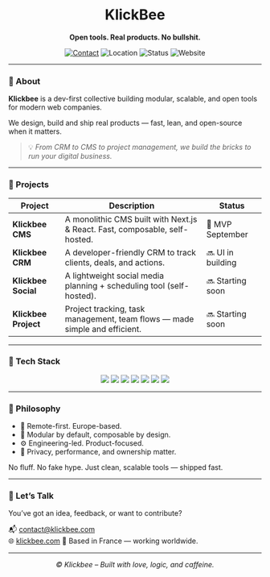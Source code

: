 <h1 align="center">KlickBee</h1>

<p align="center"><strong>Open tools. Real products. No bullshit.</strong></p>

<p align="center">
  <a href="mailto:contact@klickbee.com"><img alt="Contact" src="https://img.shields.io/badge/contact-email-blue?style=flat-square&logo=gmail"></a>
  <img alt="Location" src="https://img.shields.io/badge/based_in-France-ff69b4?style=flat-square&logo=mapbox">
  <img alt="Status" src="https://img.shields.io/badge/status-Building_the_future-4B5563?style=flat-square">
  <img alt="Website" src="https://img.shields.io/badge/website-coming_soon-9ca3af?style=flat-square&logo=vercel">
</p>

---

### 🧬 About

**Klickbee** is a dev-first collective building modular, scalable, and open tools for modern web companies.

We design, build and ship real products — fast, lean, and open-source when it matters.

> 💡 *From CRM to CMS to project management, we build the bricks to run your digital business.*

---


### 🚀 Projects

| Project              | Description                                                                  | Status            |
|----------------------|------------------------------------------------------------------------------|-------------------|
| **Klickbee CMS**      | A monolithic CMS built with Next.js & React. Fast, composable, self-hosted. | 🧪 MVP September      |
| **Klickbee CRM**      | A developer-friendly CRM to track clients, deals, and actions.              | 🔜 UI in building  |
| **Klickbee Social**   | A lightweight social media planning + scheduling tool (self-hosted).        | 🔜 Starting soon     |
| **Klickbee Project**  | Project tracking, task management, team flows — made simple and efficient.  | 🔜 Starting soon     |

---

### 🧰 Tech Stack

<p align="center">
  <img src="https://img.shields.io/badge/Next.js-000000?style=for-the-badge&logo=next.js" />
  <img src="https://img.shields.io/badge/React-20232A?style=for-the-badge&logo=react" />
  <img src="https://img.shields.io/badge/Go-00ADD8?style=for-the-badge&logo=go" />
  <img src="https://img.shields.io/badge/PostgreSQL-4169E1?style=for-the-badge&logo=postgresql" />
  <img src="https://img.shields.io/badge/Prisma-2D3748?style=for-the-badge&logo=prisma" />
  <img src="https://img.shields.io/badge/Docker-2496ED?style=for-the-badge&logo=docker" />
  <img src="https://img.shields.io/badge/Tailwind_CSS-06B6D4?style=for-the-badge&logo=tailwind-css" />
</p>

---

### 🧠 Philosophy

- 🧭 Remote-first. Europe-based.
- 🧱 Modular by default, composable by design.
- ⚙️ Engineering-led. Product-focused.
- 🔐 Privacy, performance, and ownership matter.

No fluff. No fake hype. Just clean, scalable tools — shipped fast.

---

### 🤝 Let’s Talk

You’ve got an idea, feedback, or want to contribute?

📬 contact@klickbee.com  
🌐 [klickbee.com](https://klickbee.com)
🏢 Based in France — working worldwide.

---

<p align="center">
  <em>© Klickbee – Built with love, logic, and caffeine.</em>
</p>
